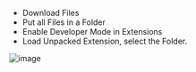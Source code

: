 - Download Files
- Put all Files in a Folder
- Enable Developer Mode in Extensions
- Load Unpacked Extension, select the Folder.

![image](https://github.com/user-attachments/assets/cfa553fe-0342-484f-8998-971b0ec09e4c)
